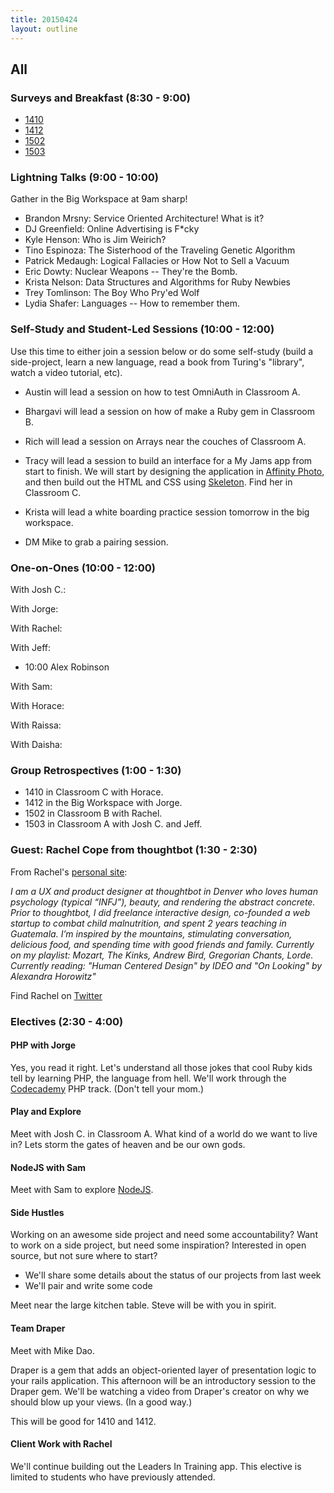 ```yaml
---
title: 20150424
layout: outline
---
```


## All

### Surveys and Breakfast (8:30 - 9:00)

* [1410](https://docs.google.com/a/casimircreative.com/forms/d/1YSeu9ucvRz_2VDNJfUPOO19IJqUr1Zzd_cIlL7Ip6ic/viewform)
* [1412](https://docs.google.com/a/casimircreative.com/forms/d/124zMYKhHVyN9r6t3WYN0iwMk4y4vYuoYxugIMb3jJCo/viewform)
* [1502](https://docs.google.com/a/casimircreative.com/forms/d/1nAcGut11_7dr9wLt4vH2_uWKXmhR8WEprl-gjrhwhD4/viewform)
* [1503](https://docs.google.com/a/casimircreative.com/forms/d/19tCNqWEXyfI-zwX9slC593D43OYQfFA2dhT0KeWFyuM/viewform)

### Lightning Talks (9:00 - 10:00)

Gather in the Big Workspace at 9am sharp!

* Brandon Mrsny: Service Oriented Architecture! What is it?
* DJ Greenfield: Online Advertising is F*cky
* Kyle Henson: Who is Jim Weirich?
* Tino Espinoza: The Sisterhood of the Traveling Genetic Algorithm
* Patrick Medaugh: Logical Fallacies or How Not to Sell a Vacuum
* Eric Dowty: Nuclear Weapons -- They're the Bomb.
* Krista Nelson: Data Structures and Algorithms for Ruby Newbies
* Trey Tomlinson: The Boy Who Pry'ed Wolf
* Lydia Shafer: Languages -- How to remember them.

### Self-Study and Student-Led Sessions (10:00 - 12:00)

Use this time to either join a session below or do some self-study (build a side-project, learn a new language, read a book from Turing's "library", watch a video tutorial, etc).

* Austin will lead a session on how to test OmniAuth in Classroom A.
* Bhargavi will lead a session on how of make a Ruby gem in Classroom B.
* Rich will lead a session on Arrays near the couches of Classroom A.
* Tracy will lead a session to build an interface for a My Jams app from start to finish. We will start by designing the application in [Affinity Photo](https://affinity.serif.com/en-us/beta-download/), and then build out the HTML and CSS using [Skeleton](http://getskeleton.com/). Find her in Classroom C.
* Krista will lead a white boarding practice session tomorrow in the big workspace.

* DM Mike to grab a pairing session.

### One-on-Ones (10:00 - 12:00)

With Josh C.:

With Jorge:

With Rachel:

With Jeff:

* 10:00 Alex Robinson

With Sam:

With Horace:

With Raissa:

With Daisha:

### Group Retrospectives (1:00 - 1:30)

* 1410 in Classroom C with Horace.
* 1412 in the Big Workspace with Jorge.
* 1502 in Classroom B with Rachel.
* 1503 in Classroom A with Josh C. and Jeff.

### Guest: Rachel Cope from thoughtbot (1:30 - 2:30)

From Rachel's [personal site](http://rachelcope.io/):

*I am a UX and product designer at thoughtbot in Denver who loves human psychology (typical “INFJ”), beauty, and rendering the abstract concrete. Prior to thoughtbot, I did freelance interactive design, co-founded a web startup to combat child malnutrition, and spent 2 years teaching in Guatemala. I’m inspired by the mountains, stimulating conversation, delicious food, and spending time with good friends and family. Currently on my playlist: Mozart, The Kinks, Andrew Bird, Gregorian Chants, Lorde. Currently reading: "Human Centered Design" by IDEO and "On Looking" by Alexandra Horowitz"*

Find Rachel on [Twitter](https://twitter.com/rachelcope)

### Electives (2:30 - 4:00)

#### PHP with Jorge

Yes, you read it right. Let's understand all those jokes that cool Ruby kids tell by learning PHP, the language from hell. We'll work through the [Codecademy](http://www.codecademy.com/en/tracks/php) PHP track. (Don't tell your mom.)

#### Play and Explore

Meet with Josh C. in Classroom A.
What kind of a world do we want to live in?
Lets storm the gates of heaven and be our own gods.

#### NodeJS with Sam

Meet with Sam to explore [NodeJS](https://nodejs.org/).

#### Side Hustles

Working on an awesome side project and need some accountability? Want to work on a side project, but need some inspiration? Interested in open source, but not sure where to start?

* We'll share some details about the status of our projects from last week
* We'll pair and write some code

Meet near the large kitchen table. Steve will be with you in spirit.

#### Team Draper

Meet with Mike Dao.

Draper is a gem that adds an object-oriented layer of presentation logic to your rails application. This afternoon will be an introductory session to the Draper gem. We'll be watching a video from Draper's creator on why we should blow up your views. (In a good way.)

This will be good for 1410 and 1412.

#### Client Work with Rachel

We'll continue building out the Leaders In Training app. This elective is limited to students who have previously attended.
